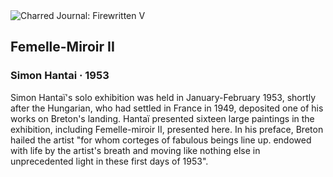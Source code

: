 <div class="artwork-of-the-day">
  <div class="container">
    <div class="img-wrapper">
      <img
        src="https://uploads5.wikiart.org/00283/images/simon-hantai/img-8845.JPG!Large.JPG"
        alt="Charred Journal: Firewritten V" />
    </div>
    <div class="artwork-detail">
      <div class="artwork-origin"> 
        <h2 class="artwork-name">Femelle-Miroir II</h2>
        <h3 class="artist">
          Simon Hantai
                    ·  1953
        </h3>
      </div>
      <p class="description">
        <span class="artwork-description-text ng-binding" ng-bind-html="viewModel.ArtworkOfTheDay.Description | unsafe">Simon Hantaï's solo exhibition was held in January-February 1953, shortly after the Hungarian, who had settled in France in 1949, deposited one of his works on Breton's landing. Hantaï presented sixteen large paintings in the exhibition, including Femelle-miroir II, presented here. In his preface, Breton hailed the artist "for whom corteges of fabulous beings line up. endowed with life by the artist's breath and moving like nothing else in unprecedented light in these first days of 1953".</span>
                        <div class="text-shadow-container" ng-show="showShadow" style=""></div>
      </p>
    </div>
  </div>

</div>
